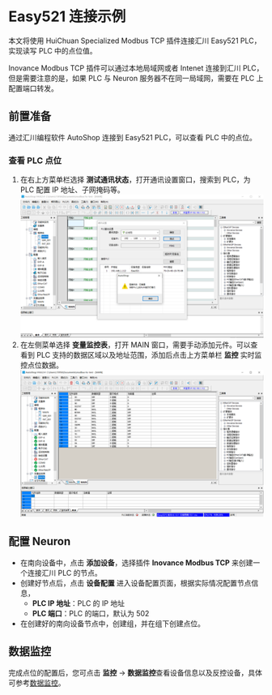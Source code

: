 # Easy521 连接示例

本文将使用 HuiChuan Specialized Modbus TCP 插件连接汇川 Easy521 PLC，实现读写 PLC 中的点位值。

Inovance Modbus TCP 插件可以通过本地局域网或者 Intenet 连接到汇川 PLC，但是需要注意的是，如果 PLC 与 Neuron 服务器不在同一局域网，需要在 PLC 上配置端口转发。

## 前置准备

通过汇川编程软件 AutoShop 连接到 Easy521 PLC，可以查看 PLC 中的点位。

### 查看 PLC 点位

1. 在右上方菜单栏选择 **测试通讯状态**，打开通讯设置窗口，搜索到 PLC，为 PLC 配置 IP 地址、子网掩码等。
![plc_set](../assets/plc_set.png)
2. 在左侧菜单选择 **变量监控表**，打开 MAIN 窗口，需要手动添加元件。可以查看到 PLC 支持的数据区域以及地址范围，添加后点击上方菜单栏 **监控** 实时监控点位数据。
![data_monitor](../assets/data_monitor.png)

## 配置 Neuron
* 在南向设备中，点击 **添加设备**，选择插件 **Inovance Modbus TCP** 来创建一个连接汇川 PLC 的节点。
* 创建好节点后，点击 **设备配置** 进入设备配置页面，根据实际情况配置节点信息，
	* **PLC IP 地址**：PLC 的 IP 地址
	* **PLC 端口**：PLC 的端口，默认为 502
* 在创建好的南向设备节点中，创建组，并在组下创建点位。

## 数据监控

完成点位的配置后，您可点击 **监控** -> **数据监控**查看设备信息以及反控设备，具体可参考[数据监控](../../../../../admin/monitoring.md)。